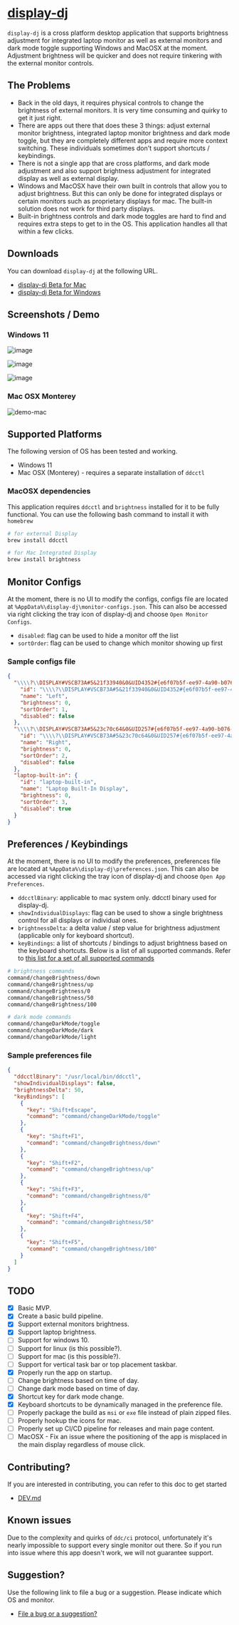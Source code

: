 # [display-dj](https://synle.github.io/display-dj/)

`display-dj` is a cross platform desktop application that supports brightness adjustment for integrated laptop monitor as well as external monitors and dark mode toggle supporting Windows and MacOSX at the moment. Adjustment brightness will be quicker and does not require tinkering with the external monitor controls.

## The Problems

- Back in the old days, it requires physical controls to change the brightness of external monitors. It is very time consuming and quirky to get it just right.
- There are apps out there that does these 3 things: adjust external monitor brightness, integrated laptop monitor brightness and dark mode toggle, but they are completely different apps and require more context switching. These individuals sometimes don't support shortcuts / keybindings.
- There is not a single app that are cross platforms, and dark mode adjustment and also support brightness adjustment for integrated display as well as external display.
- Windows and MacOSX have their own built in controls that allow you to adjust brightness. But this can only be done for integrated displays or certain monitors such as proprietary displays for mac. The built-in solution does not work for third party displays.
- Built-in brightness controls and dark mode toggles are hard to find and requires extra steps to get to in the OS. This application handles all that within a few clicks.

## Downloads

You can download `display-dj` at the following URL.

- [display-dj Beta for Mac](https://github.com/synle/display-dj/releases/download/beta/display-dj-darwin-x64.zip)
- [display-dj Beta for Windows](https://github.com/synle/display-dj/releases/download/beta/display-dj-win32-x64.zip)

## Screenshots / Demo

### Windows 11
![image](https://user-images.githubusercontent.com/3792401/159134000-ef989378-0e4d-4bd1-96f8-9c79110cb37e.png)

![image](https://user-images.githubusercontent.com/3792401/159134004-26547233-c46e-4e6a-b6b8-326502d08a8b.png)

![image](https://user-images.githubusercontent.com/3792401/159134011-761cadb7-5dc5-4431-a4e0-4976b379e39d.png)

### Mac OSX Monterey
![demo-mac](https://user-images.githubusercontent.com/3792401/159141171-c6c8a6a5-4b7b-4fc6-af28-c082fc1bd723.gif)


## Supported Platforms

The following version of OS has been tested and working.

- Windows 11
- Mac OSX (Monterey) - requires a separate installation of `ddcctl`

### MacOSX dependencies

This application requires `ddcctl` and `brightness` installed for it to be fully functional. You can use the following bash command to install it with `homebrew`

```bash
# for external Display
brew install ddcctl

# for Mac Integrated Display
brew install brightness
```

## Monitor Configs

At the moment, there is no UI to modify the configs, configs file are located at `%AppData%\display-dj\monitor-configs.json`. This can also be accessed via right clicking the tray icon of display-dj and choose `Open Monitor Configs`.

- `disabled`: flag can be used to hide a monitor off the list
- `sortOrder`: flag can be used to change which monitor showing up first

### Sample configs file

```json
{
  "\\\\?\\DISPLAY#VSCB73A#5&21f33940&0&UID4352#{e6f07b5f-ee97-4a90-b076-33f57bf4eaa7}": {
    "id": "\\\\?\\DISPLAY#VSCB73A#5&21f33940&0&UID4352#{e6f07b5f-ee97-4a90-b076-33f57bf4eaa7}",
    "name": "Left",
    "brightness": 0,
    "sortOrder": 1,
    "disabled": false
  },
  "\\\\?\\DISPLAY#VSCB73A#5&23c70c64&0&UID257#{e6f07b5f-ee97-4a90-b076-33f57bf4eaa7}": {
    "id": "\\\\?\\DISPLAY#VSCB73A#5&23c70c64&0&UID257#{e6f07b5f-ee97-4a90-b076-33f57bf4eaa7}",
    "name": "Right",
    "brightness": 0,
    "sortOrder": 2,
    "disabled": false
  },
  "laptop-built-in": {
    "id": "laptop-built-in",
    "name": "Laptop Built-In Display",
    "brightness": 0,
    "sortOrder": 3,
    "disabled": true
  }
}
```

## Preferences / Keybindings

At the moment, there is no UI to modify the preferences, preferences file are located at `%AppData%\display-dj\preferences.json`. This can also be accessed via right clicking the tray icon of display-dj and choose `Open App Preferences`.

- `ddcctlBinary`: applicable to mac system only. ddcctl binary used for display-dj.
- `showIndividualDisplays`: flag can be used to show a single brightness control for all displays or individual ones.
- `brightnessDelta`: a delta value / step value for brightness adjustment (applicable only for keyboard shortcut).
- `keyBindings`: a list of shortcuts / bindings to adjust brightness based on the keyboard shortcuts. Below is a list of all supported commands. Refer to [this list for a set of all supported commands](https://github.com/synle/display-dj/blob/main/src/types.d.ts#L30)

```bash
# brightness commands
command/changeBrightness/down
command/changeBrightness/up
command/changeBrightness/0
command/changeBrightness/50
command/changeBrightness/100

# dark mode commands
command/changeDarkMode/toggle
command/changeDarkMode/dark
command/changeDarkMode/light
```

### Sample preferences file
```json
{
  "ddcctlBinary": "/usr/local/bin/ddcctl",
  "showIndividualDisplays": false,
  "brightnessDelta": 50,
  "keyBindings": [
    {
      "key": "Shift+Escape",
      "command": "command/changeDarkMode/toggle"
    },
    {
      "key": "Shift+F1",
      "command": "command/changeBrightness/down"
    },
    {
      "key": "Shift+F2",
      "command": "command/changeBrightness/up"
    },
    {
      "key": "Shift+F3",
      "command": "command/changeBrightness/0"
    },
    {
      "key": "Shift+F4",
      "command": "command/changeBrightness/50"
    },
    {
      "key": "Shift+F5",
      "command": "command/changeBrightness/100"
    }
  ]
}
```

## TODO

- [x] Basic MVP.
- [x] Create a basic build pipeline.
- [x] Support external monitors brightness.
- [x] Support laptop brightness.
- [ ] Support for windows 10.
- [ ] Support for linux (is this possible?).
- [ ] Support for mac (is this possible?).
- [ ] Support for vertical task bar or top placement taskbar.
- [x] Properly run the app on startup.
- [ ] Change brightness based on time of day.
- [ ] Change dark mode based on time of day.
- [x] Shortcut key for dark mode change.
- [x] Keyboard shortcuts to be dynamically managed in the preference file.
- [ ] Properly package the build as `msi` or `exe` file instead of plain zipped files.
- [ ] Properly hookup the icons for mac.
- [ ] Properly set up CI/CD pipeline for releases and main page content.
- [ ] MacOSX - Fix an issue where the positioning of the app is misplaced in the main display regardless of mouse click.

## Contributing?

If you are interested in contributing, you can refer to this doc to get started

- [DEV.md](https://github.com/synle/display-dj/blob/main/DEV.md)

## Known issues

Due to the complexity and quirks of `ddc/ci` protocol, unfortunately it's nearly impossible to support every single monitor out there. So if you run into issue where this app doesn't work, we will not guarantee support.


## Suggestion?

Use the following link to file a bug or a suggestion. Please indicate which OS and monitor.

- [File a bug or a suggestion?](https://github.com/synle/display-dj/issues/new)
